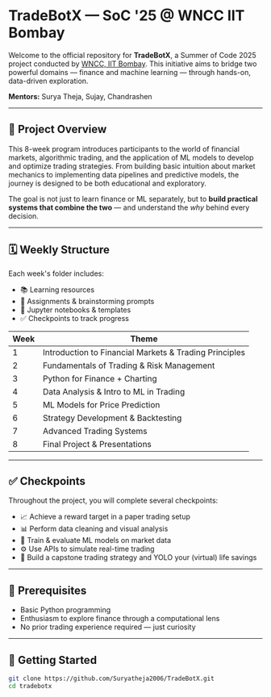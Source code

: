 # TradeBotX — SoC '25 @ WNCC IIT Bombay

Welcome to the official repository for **TradeBotX**, a Summer of Code 2025 project conducted by [WNCC, IIT Bombay](https://wncc-iitb.org/). This initiative aims to bridge two powerful domains — finance and machine learning — through hands-on, data-driven exploration.

**Mentors:** Surya Theja, Sujay, Chandrashen

---

## 🧭 Project Overview

This 8-week program introduces participants to the world of financial markets, algorithmic trading, and the application of ML models to develop and optimize trading strategies. From building basic intuition about market mechanics to implementing data pipelines and predictive models, the journey is designed to be both educational and exploratory.

The goal is not just to learn finance or ML separately, but to **build practical systems that combine the two** — and understand the *why* behind every decision.

---

## 🗓️ Weekly Structure

Each week's folder includes:
- 📚 Learning resources
- 🧠 Assignments & brainstorming prompts
- 🧪 Jupyter notebooks & templates
- ✅ Checkpoints to track progress

| Week | Theme |
|------|-------|
| 1 | Introduction to Financial Markets & Trading Principles |
| 2 | Fundamentals of Trading & Risk Management |
| 3 | Python for Finance + Charting |
| 4 | Data Analysis & Intro to ML in Trading |
| 5 | ML Models for Price Prediction |
| 6 | Strategy Development & Backtesting |
| 7 | Advanced Trading Systems |
| 8 | Final Project & Presentations |

---

## ✅ Checkpoints

Throughout the project, you will complete several checkpoints:

- 📈 Achieve a reward target in a paper trading setup
- 📊 Perform data cleaning and visual analysis
- 🤖 Train & evaluate ML models on market data
- ⚙️ Use APIs to simulate real-time trading
- 🧠 Build a capstone trading strategy and YOLO your (virtual) life savings

---

## 🧰 Prerequisites

- Basic Python programming
- Enthusiasm to explore finance through a computational lens
- No prior trading experience required — just curiosity

---

## 🚀 Getting Started

```bash
git clone https://github.com/Suryatheja2006/TradeBotX.git
cd tradebotx

